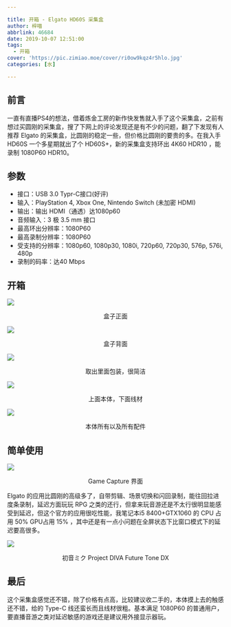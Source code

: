 ```yaml
---

title: 开箱 - Elgato HD60S 采集盒
author: 梓喵
abbrlink: 46684
date: 2019-10-07 12:51:00
tags: 
  - 开箱
cover: 'https://pic.zimiao.moe/cover/ri0ow9kqz4r5hlo.jpg'
categories: [水]

---
```


## 前言

一直有直播PS4的想法，借着炼金工房的新作快发售就入手了这个采集盒，之前有想过买圆刚的采集盒，搜了下网上的评论发现还是有不少的问题，翻了下发现有人推荐 Elgato 的采集盒，比圆刚的稳定一些，但价格比圆刚的要贵的多。在我入手 HD60S 一个多星期就出了个 HD60S+，新的采集盒支持环出 4K60 HDR10 ，能录制 1080P60 HDR10。

## 参数

- 接口：USB 3.0 Typr-C接口(好评)
- 输入：PlayStation 4, Xbox One, Nintendo Switch (未加密 HDMI)
- 输出：输出 HDMI（通透）达1080p60
- 音频输入：3 极 3.5 mm 接口
- 最高环出分辨率：1080P60
- 最高录制分辨率：1080P60
- 受支持的分辨率：1080p60, 1080p30, 1080i, 720p60, 720p30, 576p, 576i, 480p
- 录制的码率：达40 Mbps

## 开箱

![](https://pic.zimiao.moe/46684/posts_46684_p0.jpg)
<center>盒子正面</center >

![](https://pic.zimiao.moe/46684/posts_46684_p1.jpg)
<center>盒子背面</center >

![](https://pic.zimiao.moe/46684/posts_46684_p2.jpg)
<center>取出里面包装，很简洁</center >

![](https://pic.zimiao.moe/46684/posts_46684_p3.jpg)
<center>上面本体，下面线材</center >

![](https://pic.zimiao.moe/46684/posts_46684_p4.jpg)
<center>本体所有以及所有配件</center >

## 简单使用

![](https://pic.zimiao.moe/46684/posts_46684_p5.jpg)
<center>Game Capture 界面</center >

Elgato 的应用比圆刚的高级多了，自带剪辑、场景切换和闪回录制，能往回拉进度条录制，延迟方面玩玩 RPG 之类的还行，但拿来玩音游还是不太行很明显能感受到延迟，但这个官方的应用很吃性能，我笔记本i5 8400+GTX1060 的 CPU 占用 50% GPU占用 15% ，其中还是有一点小问题在全屏状态下比窗口模式下的延迟要高很多。

![](https://pic.zimiao.moe/46684/posts_46684_p6.jpg)
<center>初音ミク Project DIVA Future Tone DX</center >

## 最后
这个采集盒感觉还不错，除了价格有点高，比较建议收二手的，本体摸上去的触感还不错，给的 Type-C 线还蛮长而且线材很粗。基本满足 1080P60 的普通用户，要直播音游之类对延迟敏感的游戏还是建议用外接显示器玩。